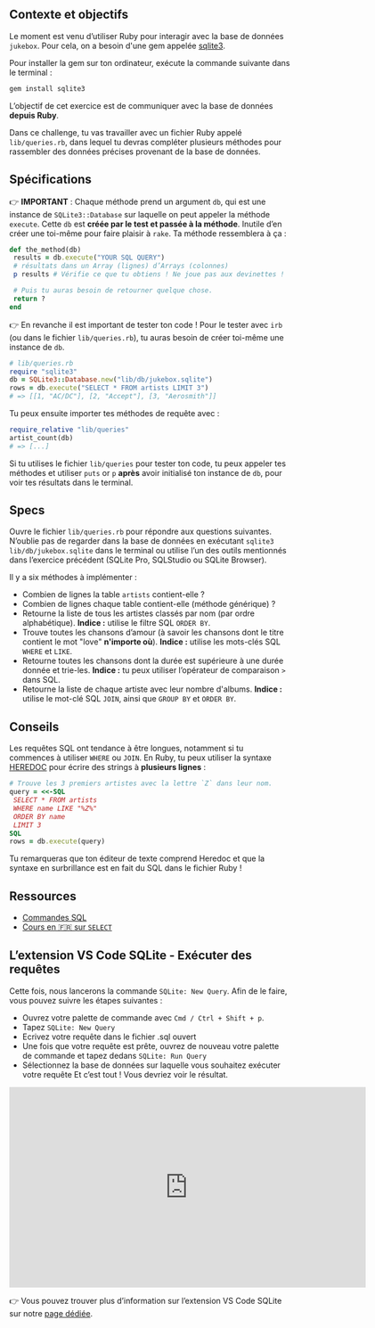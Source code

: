 ## Contexte et objectifs

Le moment est venu d’utiliser Ruby pour interagir avec la base de données `jukebox`. Pour cela, on a besoin d'une gem appelée [sqlite3](http://rubygems.org/gems/sqlite3).

Pour installer la gem sur ton ordinateur, exécute la commande suivante dans le terminal :

```bash
gem install sqlite3
```

L’objectif de cet exercice est de communiquer avec la base de données **depuis Ruby**.

Dans ce challenge, tu vas travailler avec un fichier Ruby appelé `lib/queries.rb`, dans lequel tu devras compléter plusieurs méthodes pour rassembler des données précises provenant de la base de données.

## Spécifications

👉 **IMPORTANT** : Chaque méthode prend un argument `db`, qui est une instance de `SQLite3::Database` sur laquelle on peut appeler la méthode `execute`. Cette `db` est **créée par le test et passée à la méthode**. Inutile d’en créer une toi-même pour faire plaisir à `rake`. Ta méthode ressemblera à ça :

```ruby
def the_method(db)
 results = db.execute("YOUR SQL QUERY")
 # résultats dans un Array (lignes) d’Arrays (colonnes)
 p results # Vérifie ce que tu obtiens ! Ne joue pas aux devinettes !

 # Puis tu auras besoin de retourner quelque chose.
 return ?
end
```

👉 En revanche il est important de tester ton code ! Pour le tester avec `irb` (ou dans le fichier `lib/queries.rb`), tu auras besoin de créer toi-même une instance de `db`.

```ruby
# lib/queries.rb
require "sqlite3"
db = SQLite3::Database.new("lib/db/jukebox.sqlite")
rows = db.execute("SELECT * FROM artists LIMIT 3")
# => [[1, "AC/DC"], [2, "Accept"], [3, "Aerosmith"]]
```

Tu peux ensuite importer tes méthodes de requête avec :

```ruby
require_relative "lib/queries"
artist_count(db)
# => [...]
```

Si tu utilises le fichier `lib/queries` pour tester ton code, tu peux appeler tes méthodes et utiliser `puts` or `p` **après** avoir initialisé ton instance de `db`, pour voir tes résultats dans le terminal.

## Specs

Ouvre le fichier `lib/queries.rb` pour répondre aux questions suivantes. N’oublie pas de regarder dans la base de données en exécutant `sqlite3 lib/db/jukebox.sqlite` dans le terminal ou utilise l’un des outils mentionnés dans l’exercice précédent (SQLite Pro, SQLStudio ou SQLite Browser).

Il y a six méthodes à implémenter :

- Combien de lignes la table `artists` contient-elle ?
- Combien de lignes chaque table contient-elle (méthode générique) ?
- Retourne la liste de tous les artistes classés par nom (par ordre alphabétique). **Indice :** utilise le filtre SQL `ORDER BY`.
- Trouve toutes les chansons d’amour (à savoir les chansons dont le titre contient le mot "love" **n'importe où**). **Indice :** utilise les mots-clés SQL `WHERE` et `LIKE`.
- Retourne toutes les chansons dont la durée est supérieure à une durée donnée et trie-les. **Indice :** tu peux utiliser l’opérateur de comparaison `>` dans SQL.
- Retourne la liste de chaque artiste avec leur nombre d'albums. **Indice :** utilise le mot-clé SQL `JOIN`, ainsi que `GROUP BY` et `ORDER BY`.

## Conseils

Les requêtes SQL ont tendance à être longues, notamment si tu commences à utiliser `WHERE` ou `JOIN`. En Ruby, tu peux utiliser la syntaxe [HEREDOC](https://www.rubyguides.com/2018/11/ruby-heredoc/) pour écrire des strings à **plusieurs lignes** :

```ruby
# Trouve les 3 premiers artistes avec la lettre `Z` dans leur nom.
query = <<-SQL
 SELECT * FROM artists
 WHERE name LIKE "%Z%"
 ORDER BY name
 LIMIT 3
SQL
rows = db.execute(query)
```

Tu remarqueras que ton éditeur de texte comprend Heredoc et que la syntaxe en surbrillance est en fait du SQL dans le fichier Ruby !

## Ressources

- [Commandes SQL](https://www.codecademy.com/article/sql-commands)
- [Cours en 🇫🇷 sur `SELECT`](http://sqlpro.developpez.com/cours/sqlaz/select/#L3.4)

## L’extension VS Code SQLite - Exécuter des requêtes

Cette fois, nous lancerons la commande `SQLite: New Query`. Afin de le faire, vous pouvez suivre les étapes suivantes :
- Ouvrez votre palette de commande avec `Cmd / Ctrl + Shift + p`.
- Tapez  `SQLite: New Query`
- Ecrivez votre requête dans le fichier .sql ouvert
- Une fois que votre requête est prête, ouvrez de nouveau votre palette de commande et tapez dedans `SQLite: Run Query`
- Sélectionnez la base de données sur laquelle vous souhaitez exécuter votre requête
Et c’est tout ! Vous devriez voir le résultat.

<iframe src="https://player.vimeo.com/video/690525239?h=ca70e032e8" width="640" height="360" frameborder="0" webkitallowfullscreen mozallowfullscreen allowfullscreen></iframe>

:point_right: Vous pouvez trouver plus d’information sur l’extension VS Code SQLite sur notre [page dédiée](https://kitt.lewagon.com/knowledge/cheatsheets/vs_code_sqlite_extension).
